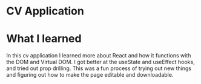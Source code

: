 # CV Application

# What I learned

In this cv application I learned more about React and how it functions with the
DOM and Virtual DOM. I got better at the useState and useEffect hooks, and tried
out prop drilling. This was a fun process of trying out new things and figuring
out how to make the page editable and downloadable.
